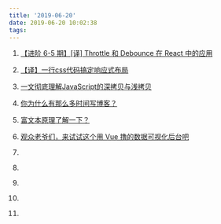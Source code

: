 ```yaml
---
title: '2019-06-20'
date: 2019-06-20 10:02:38
tags:
---
```


1. [【进阶 6-5 期】[译] Throttle 和 Debounce 在 React 中的应用](https://juejin.im/post/5d0a5365f265da1b5d57b0ab)


2. [【译】一行css代码搞定响应式布局](https://juejin.im/post/5d0ad9a4f265da1bae38ffe6)


3. [一文彻底理解JavaScript的深拷贝与浅拷贝](https://juejin.im/post/5d0a48d86fb9a07ea803cf23)


4. [你为什么有那么多时间写博客？](https://juejin.im/post/5d0adced6fb9a07ea7131560)


5. [富文本原理了解一下？](https://juejin.im/post/5cfe4e8a6fb9a07ec63b09a4)


6. [观众老爷们，来试试这个用 Vue 撸的数据可视化后台吧](https://juejin.im/post/5d08405a5188253049042d72)
7. []()
8. []()
9.  []()
10. []()
11. []()